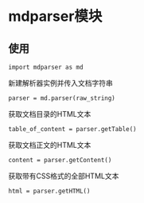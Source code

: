 # mdparser模块

## 使用

`import mdparser as md`

新建解析器实例并传入文档字符串

`parser = md.parser(raw_string)`

获取文档目录的HTML文本

`table_of_content = parser.getTable()`

获取文档正文的HTML文本

`content = parser.getContent()`

获取带有CSS格式的全部HTML文本

`html = parser.getHTML()`